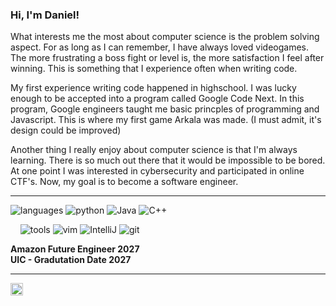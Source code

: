### Hi, I'm Daniel! 

What interests me the most about computer science is the problem solving aspect. For as long as I can remember, I have always loved videogames. The more frustrating a boss fight or level is, the more satisfaction I feel after winning. This is something that I experience often when writing code. 

My first experience writing code happened in highschool. I was lucky enough to be accepted into a program called Google Code Next. In this program, Google engineers taught me basic princples of programming and Javascript. This is where my first game Arkala was made. (I must admit, it's design could be improved)

Another thing I really enjoy about computer science is that I'm always learning. There is so much out there that it would be impossible to be bored. At one point I was interested in cybersecurity and participated in online CTF's. Now, my goal is to become a software engineer.


----

![languages](https://img.shields.io/static/v1?label=&message=languages:&color=111&style=flat-square)
![python](https://img.shields.io/static/v1?logo=python&label=&message=python&color=36465D&logoColor=AAA&style=flat-square&link=)
![Java](https://img.shields.io/static/v1?logo=openJDK&label=&message=Java&color=36465D&logoColor=AAA&style=flat-square)
![C++](https://img.shields.io/badge/C++-00599C?style=flat-square&logo=C%2B%2B&logoColor=AAA&style=flat-square&color=36465D)


&nbsp;&nbsp;&nbsp;
![tools](https://img.shields.io/static/v1?label=&message=tools:&color=111&style=flat-square)
![vim](https://img.shields.io/static/v1?logo=vim&label=&message=vim&color=36465D&logoColor=AAA&style=flat-square)
![IntelliJ](https://img.shields.io/static/v1?logo=intellij-idea&label=&message=IntelliJIDEA&color=36465D&logoColor=AAA&style=flat-square)
![git](https://img.shields.io/static/v1?logo=git&label=&message=git&color=36465D&logoColor=AAA&style=flat-square)


**Amazon Future Engineer 2027**
<br/>
**UIC - Gradutation Date 2027** 

----
<a href="https://www.linkedin.com/in/danbcastro/">
  <img align="left" alt="Daniel's LinkedIn" width="20px" src="https://simpleicons.now.sh/linkedin/495f7e" />
</a>
